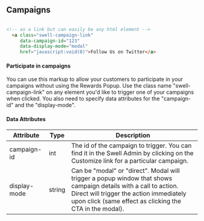 ## Campaigns
```html

<!-- as a link but can easily be any html element -->
  <a class="swell-campaign-link"
     data-campaign-id="123"
     data-display-mode="modal"
     href="javascript:void(0)">Follow Us on Twitter</a>

```

#### Participate in campaigns

You can use this markup to allow your customers to participate in your campaigns without using the Rewards Popup. Use the class name "swell­-campaign­-link" on any element you'd like to trigger one of your campaigns when clicked. You also need to specify data attributes for the "campaign­-id" and the "display­-mode".

#### Data Attributes

Attribute | Type | Description
--------- | ----------- | -----------
campaign-id | int | The id of the campaign to trigger. You can find it in the Swell Admin by clicking on the Customize link for a particular campaign.
display-mode | string | Can be "modal" or "direct". Modal will trigger a popup window that shows campaign details with a call to action. Direct will trigger the action immediately upon click (same effect as clicking the CTA in the modal).
